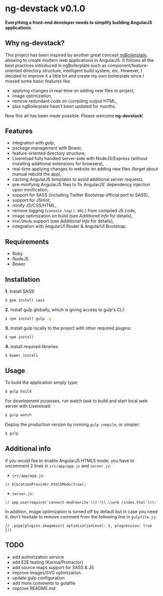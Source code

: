 # ng-devstack v0.1.0

#### Everything a front-end developer needs to simplify building AngularJS applications.

## Why ng-devstack?

This project has been inspired by another great concept [ngBoilerplate](http://joshdmiller.github.io/ng-boilerplate/), allowing to create modern web applications in AngularJS. It follows all the best practices introduced in ngBoilerplate such as component/feature-oriented directory structure, intelligent build system, etc. However, I decided to improve it a little bit and create my own boilerplate since I missed some basic features like:

* applying changes in real-time on adding new files to project,
* image optimization,
* remove redundant code on compiling output HTML,
* plus ngBoilerplate hasn't been updated for months.

Now this all has been made possible. Please welcome **ng-devstack**!

## Features

* integration with gulp,
* package management with Bower,
* feature-oriented directory structure,
* Livereload fully handled server-side with NodeJS/Express (without installing additional extensions for browsers),
* real-time applying changes to website on adding new files (forget about manual rebuild the app),
* caching AngularJS templates to avoid additional server requests,
* pre-minifying AngularJS files to fix AngularJS' dependency injection upon minification,
* support for SASS (including Twitter Bootstrap official port to SASS),
* support for JSHint,
* minify JS/CSS/HTML,
* remove logging (`console.log()`, etc.) from compiled JS code,
* image optimization on build (see *Additional Info* for details),
* `html5Mode` support (see *Additional Info* for details),
* integration with AngularUI Router & AngularUI Bootstrap.

## Requirements

* Ruby
* NodeJS
* Bower

## Installation

**1.** Install SASS:

```sh
$ gem install sass
```

**2.** Install gulp globally, which is giving access to gulp's CLI:

```sh
$ npm install gulp -g
```

**3.** Install gulp locally to the project with other required plugins:

```sh
$ npm install
```

**4.** Install required libraries:

```sh
$ bower install
```

## Usage

To build the application simply type:

```sh
$ gulp build
```

For development purposes, run watch task to build and start local web server with Livereload:

```sh
$ gulp watch
```

Deploy the production version by running `gulp compile`, or simpler:

```sh
$ gulp
```

## Additional info
If you would like to enable AngularJS HTML5 mode, you have to uncomment 2 lines in `src/app/app.js` and `server.js`:
* `src/app/app.js`:

>
```
// $locationProvider.html5Mode(true);
```

* `server.js`:

>
```
// app.use(require('connect-modrewrite')(['!\\.\\w+$ /index.html']));
```

In addition, image optimization is turned off by default but in case you need it, don't hesitate to remove comment from the following line in `gulpfile.js`:

>
```
// .pipe(plugins.imagemin({ optimizationLevel: 5, progressive: true }))
```

## TODO

- add authorization service
- add E2E testing (Karma/Protractor)
- add source maps support for SASS & JS
- improve images/SVG optimization
- update gulp configuration
- add more comments to gulpfile
- improve README.md
